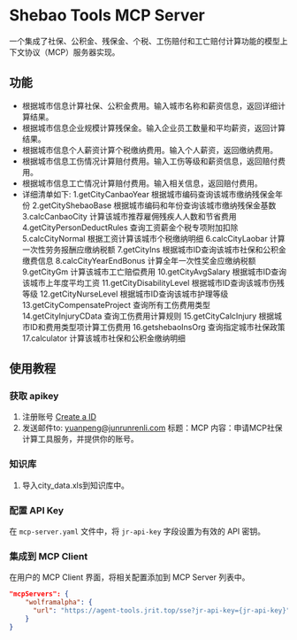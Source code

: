 # Shebao Tools MCP Server

一个集成了社保、公积金、残保金、个税、工伤赔付和工亡赔付计算功能的模型上下文协议（MCP）服务器实现。

## 功能

- 根据城市信息计算社保、公积金费用。输入城市名称和薪资信息，返回详细计算结果。
- 根据城市信息企业规模计算残保金。输入企业员工数量和平均薪资，返回计算结果。
- 根据城市信息个人薪资计算个税缴纳费用。输入个人薪资，返回缴纳费用。
- 根据城市信息工伤情况计算赔付费用。输入工伤等级和薪资信息，返回赔付费用。
- 根据城市信息工亡情况计算赔付费用。输入相关信息，返回赔付费用。
- 详细清单如下:
  1.getCityCanbaoYear 根据城市编码查询该城市缴纳残保金年份
  2.getCityShebaoBase 根据城市编码和年份查询该城市缴纳残保金基数
  3.calcCanbaoCity 计算该城市推荐雇佣残疾人人数和节省费用
  4.getCityPersonDeductRules 查询工资薪金个税专项附加扣除
  5.calcCityNormal 根据工资计算该城市个税缴纳明细
  6.calcCityLaobar 计算一次性劳务报酬应缴纳税额
  7.getCityIns 根据城市ID查询该城市社保和公积金缴费信息
  8.calcCityYearEndBonus 计算全年一次性奖金应缴纳税额
  9.getCityGm 计算该城市工亡赔偿费用
  10.getCityAvgSalary  根据城市ID查询该城市上年度平均工资
  11.getCityDisabilityLevel 根据城市ID查询该城市伤残等级
  12.getCityNurseLevel 根据城市ID查询该城市护理等级
  13.getCityCompensateProject 查询所有工伤费用类型
  14.getCityInjuryCData 查询工伤费用计算规则
  15.getCityCalcInjury 根据城市ID和费用类型项计算工伤费用
  16.getshebaoInsOrg 查询指定城市社保政策
  17.calculator 计算该城市社保和公积金缴纳明细

## 使用教程

### 获取 apikey
1. 注册账号 [Create a  ID](https://check.junrunrenli.com/#/index?src=higress)
2. 发送邮件to: yuanpeng@junrunrenli.com   标题：MCP  内容：申请MCP社保计算工具服务，并提供你的账号。

### 知识库
1. 导入city_data.xls到知识库中。

### 配置 API Key

在 `mcp-server.yaml` 文件中，将 `jr-api-key` 字段设置为有效的 API 密钥。

### 集成到 MCP Client

在用户的 MCP Client 界面，将相关配置添加到 MCP Server 列表中。

```json
"mcpServers": {
    "wolframalpha": {
      "url": "https://agent-tools.jrit.top/sse?jr-api-key={jr-api-key}",
    }
}